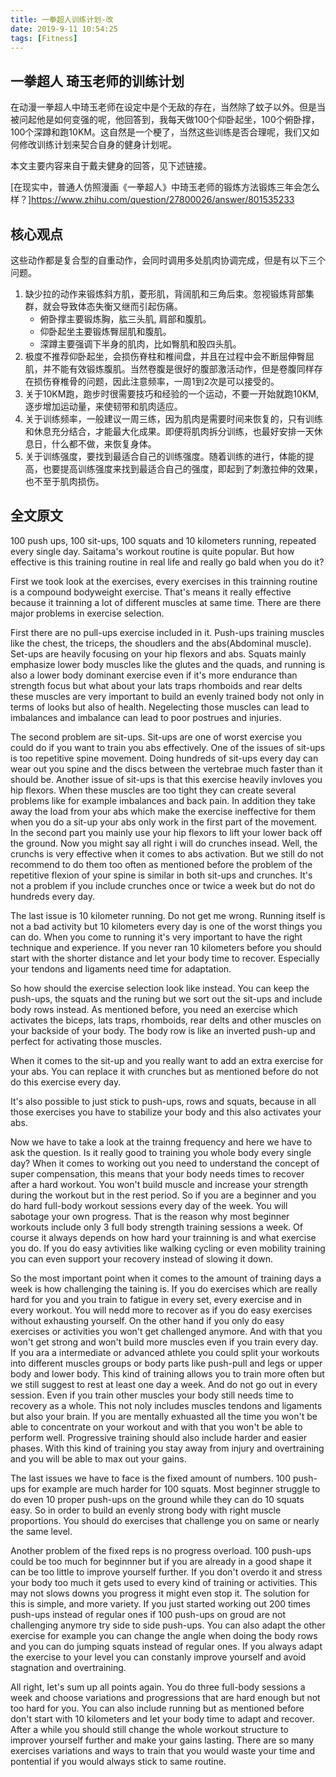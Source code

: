```yaml
---
title: 一拳超人训练计划-改
date: 2019-9-11 10:54:25
tags: [Fitness]
---
```


## 一拳超人 琦玉老师的训练计划 ##

在动漫一拳超人中琦玉老师在设定中是个无敌的存在，当然除了蚊子以外。但是当被问起他是如何变强的呢，他回答到，我每天做100个仰卧起坐，100个俯卧撑，100个深蹲和跑10KM。这自然是一个梗了，当然这些训练是否合理呢，我们又如何修改训练计划来契合自身的健身计划呢。

本文主要内容来自于戴夫健身的回答，见下述链接。

[在现实中，普通人仿照漫画《一拳超人》中琦玉老师的锻炼方法锻炼三年会怎么样？]<https://www.zhihu.com/question/27800026/answer/801535233>



<!--more-->

## 核心观点 ##

这些动作都是复合型的自重动作，会同时调用多处肌肉协调完成，但是有以下三个问题。

1. 缺少拉的动作来锻炼斜方肌，菱形肌，背阔肌和三角后束。忽视锻炼背部集群，就会导致体态失衡又继而引起伤痛。
   * 俯卧撑主要锻炼胸，肱三头肌, 肩部和腹肌。
   * 仰卧起坐主要锻炼臀屈肌和腹肌。
   * 深蹲主要强调下半身的肌肉，比如臀肌和股四头肌。
2. 极度不推荐仰卧起坐，会损伤脊柱和椎间盘，并且在过程中会不断屈伸臀屈肌，并不能有效锻炼腹肌。当然卷腹是很好的腹部激活动作，但是卷腹同样存在损伤脊椎骨的问题，因此注意频率，一周1到2次是可以接受的。
3. 关于10KM跑，跑步时很需要技巧和经验的一个运动，不要一开始就跑10KM,逐步增加运动量，来使韧带和肌肉适应。
4. 关于训练频率，一般建议一周三练，因为肌肉是需要时间来恢复的，只有训练和休息充分结合，才能最大化成果。即便将肌肉拆分训练，也最好安排一天休息日，什么都不做，来恢复身体。
5. 关于训练强度，要找到最适合自己的训练强度。随着训练的进行，体能的提高，也要提高训练强度来找到最适合自己的强度，即起到了刺激拉伸的效果，也不至于肌肉损伤。



## 全文原文 ##

100 push ups, 100 sit-ups, 100 squats  and 10 kilometers running, repeated every single day. Saitama's workout routine is quite popular. But how effective is this training routine in real life and really go bald when you do it? 

First we took look at the exercises, every exercises in this trainning routine is  a compound bodyweight  exercise. That's means it really  effective because it trainning a lot of different muscles at same time.  There are there major problems in exercise selection. 

First there are no pull-ups exercise included in it. Push-ups training muscles like the chest, the triceps, the shoudlers and the abs(Abdominal muscle). Set-ups are heavily focusing on your hip flexors and abs. Squats mainly emphasize lower body muscles like the  glutes and the quads, and running is also a lower body dominant exercise even if it's more endurance than strength focus but what about your lats traps rhomboids and rear delts these muscles are very important to build an evenly trained  body not  only in terms of looks but also of health. Negelecting those muscles can lead to imbalances and imbalance can lead to poor postrues and injuries.    

The second problem are sit-ups. Sit-ups are one of worst exercise you could do if you want to train you abs effectively. One of the issues of sit-ups is too repetitive spine movement. Doing hundreds of sit-ups every day can wear out you spine and the discs between the vertebrae much faster than it should be. Another issue of sit-ups is that this exercise heavily invloves you hip flexors. When these muscles are too tight they can create several problems like for example imbalances and back pain. In addition they take away the load from your abs which make the exercise ineffective for them when you do a sit-up your abs only work in the first part of the movement. In the second part you mainly use your hip flexors to lift your lower back off the ground. Now you might say all right i will do crunches insead. Well, the crunchs is very effective when it comes to abs activation. But we still do not recommend to do them too often as mentioned before the problem of the repetitive flexion of your spine is similar in both sit-ups and crunches. It's not a problem if you include crunches once or twice a week but do not do hundreds every day.

The last issue is 10 kilometer running. Do not get me wrong. Running itself is not a bad activity but 10 kilometers every day is one of the worst things you can do. When you come to running it's very important to have the right technique and experience. If you never ran 10 kilometers before you should start with the shorter distance and let your body time to recover. Especially your tendons and ligaments need time for adaptation.

So how should the exercise selection look like instead.  You can keep the push-ups, the squats and the runing but we sort out the sit-ups and include body rows instead. As mentioned before, you need an exercise which activates the biceps, lats traps, rhomboids, rear delts and other muscles on your backside of your body. The body row is like an inverted push-up and perfect for activating those muscles. 

When it comes to the sit-up and you really want to add an extra exercise for your abs. You can replace it with crunches but as mentioned before do not do this exercise every day.

 It's also possible to just stick to push-ups, rows and squats, because in all those exercises you have to stabilize your body and this also activates your abs. 

Now we have to take a look at the trainng frequency and here we have to ask the question. Is it really good to training you whole body every single day? When it comes to working out you need to understand the concept of super compensation, this means that your body needs times to recover after a hard workout. You won't build muscle and increase your strength during the workout but in the rest period. So if you are a beginner and you do hard full-body workout sessions every day of the week. You will sabotage your own progress. That is the reason why most beginner workouts include only 3 full body strength training sessions a week. Of course it always depends on how hard your trainning is and what exercise you do. If you do easy avtivities like walking cycling or even mobility training you can even support your recovery instead of slowing it down. 

So the most important point when it comes to the amount of training days a week is how challenging the taining is. If you do exercises which are really hard for you and you train to fatigue in every set, every exercise and in every workout. You will nedd more to recover as if you do easy exercises without exhausting yourself. On the other hand if you only do easy exercises or activities you won't get challenged anymore. And with that you won't get strong and won't build more muscles even if you train every day. If you ara a intermediate or advanced athlete you could split your workouts into different muscles groups or body parts like push-pull and legs or upper body and lower body. This kind of training allows you to train more often but we still suggest to rest at least one day a week. And do not go out in every session. Even if you train other muscles your body still needs time to recovery as a whole. This not  noly includes muscles tendons and ligaments but also your brain. If you are mentally exhuasted all the time you won't be able to concentrate on your workout and with that you won't be able to perform well. Progressive training should also include harder and easier phases. With this kind of training you stay away from injury and overtraining and you will be able to max out your gains. 

The last issues we have to face is the fixed amount of numbers. 100 push-ups for example are much harder for 100 squats. Most beginner struggle to do even 10 proper push-ups on the ground while they can do 10 squats easy. So in order to  build an evenly strong body with right muscle proportions. You should do exercises that challenge you on same or nearly the same level. 

Another problem of the fixed reps is no progress overload. 100 push-ups could be too much for beginnner but if you are already in a good shape it can be too little to improve yourself further. If you don't overdo it and stress your body too much it gets used to every kind of training or activities.  This may not slows downs you progress it might even stop it. The solution for this  is simple, and more variety. If you just started working out 200 times push-ups instead of regular ones if 100 push-ups on groud are not challenging anymore try side to side push-ups.  You can also adapt the other exercise for example you can change the angle when doing the body rows and you can do jumping squats instead of regular ones.  If you always adapt the exercise to your level you can constanly improve yourself and avoid stagnation and overtraining.

All right, let's sum up all points again. You do three full-body sessions a week and choose variations and progressions that are hard enough but not too hard for you. You can also include running but as mentioned before don't start with 10 kilometers and let your body time to adapt and recover. After a while  you should still change the whole workout structure to improver yourself further and make your gains lasting. There are so many exercises variations and ways to train that you would waste your time and pontential if you would always stick to same routine.
